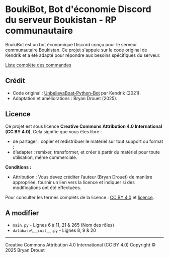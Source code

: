 # BoukiBot, Bot d'économie Discord du serveur Boukistan - RP communautaire

BoukiBot est un bot économique Discord conçu pour le serveur communautaire Boukistan. Ce projet s'appuie sur le code original de Kendrik et a été adapté pour répondre aux besoins spécifiques du serveur.

[Liste complète des commandes](https://github.com/BryanDrouet/BoukiBot/wiki/Liste-des-commandes)

## Crédit
- Code original : [UnbelievaBoat-Python-Bot](https://github.com/NoNameSpecified/UnbelievaBoat-Python-Bot) par Kendrik (2021).
- Adaptation et améliorations : Bryan Drouet (2025).

## Licence
Ce projet est sous licence **Creative Commons Attribution 4.0 International (CC BY 4.0)**. Cela signifie que vous êtes libre :
- de partager : copier et redistribuer le matériel sur tout support ou format ;
- d’adapter : remixer, transformer, et créer à partir du matériel pour toute utilisation, même commerciale.

**Conditions :**
- Attribution : Vous devez créditer l’auteur (Bryan Drouet) de manière appropriée, fournir un lien vers la licence et indiquer si des modifications ont été effectuées.

Pour consulter les termes complets de la licence : [CC BY 4.0](https://creativecommons.org/licenses/by/4.0/) et [licence](https://github.com/BryanDrouet/BoukiBot/blob/main/licence).

## A modifier

- `main.py` - Lignes 6 à 11, 21 & 265 (Nom des rôles)
- `database\__init__.py` - Lignes 8, 9 & 20

---

Creative Commons Attribution 4.0 International (CC BY 4.0)
Copyright © 2025 Bryan Drouet
